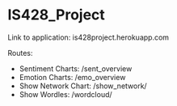 # IS428_Project
Link to application: is428project.herokuapp.com

Routes: 
- Sentiment Charts: /sent_overview
- Emotion Charts: /emo_overview
- Show Network Chart: /show_network/<show name>
- Show Wordles: /wordcloud/<show name>
